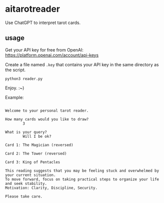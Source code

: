 # aitarotreader
Use ChatGPT to interpret tarot cards.

## usage
Get your API key for free from OpenAI: https://platform.openai.com/account/api-keys

Create a file named `.key` that contains your API key in the same directory as the script.

```python3 reader.py```

Enjoy. :~) 

Example:
```>python ./reading.py

Welcome to your personal tarot reader.

How many cards would you like to draw?
        3

What is your query?
        Will I be ok?

Card 1: The Magician (reversed)

Card 2: The Tower (reversed)

Card 3: King of Pentacles

This reading suggests that you may be feeling stuck and overwhelmed by your current situation.
To move forward, focus on taking practical steps to organize your life and seek stability.
Motivation: Clarity, Discipline, Security.

Please take care.
```
